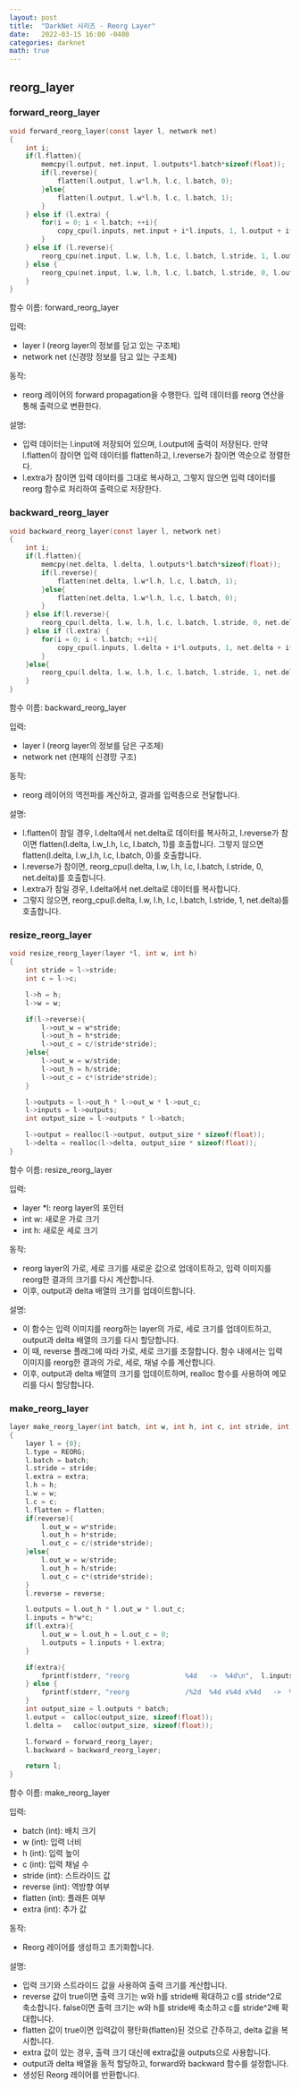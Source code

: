 ```yaml
---
layout: post
title:  "DarkNet 시리즈 - Reorg Layer"
date:   2022-03-15 16:00 -0400
categories: darknet
math: true
---
```


## reorg\_layer

### forward\_reorg\_layer

```c
void forward_reorg_layer(const layer l, network net)
{
    int i;
    if(l.flatten){
        memcpy(l.output, net.input, l.outputs*l.batch*sizeof(float));
        if(l.reverse){
            flatten(l.output, l.w*l.h, l.c, l.batch, 0);
        }else{
            flatten(l.output, l.w*l.h, l.c, l.batch, 1);
        }
    } else if (l.extra) {
        for(i = 0; i < l.batch; ++i){
            copy_cpu(l.inputs, net.input + i*l.inputs, 1, l.output + i*l.outputs, 1);
        }
    } else if (l.reverse){
        reorg_cpu(net.input, l.w, l.h, l.c, l.batch, l.stride, 1, l.output);
    } else {
        reorg_cpu(net.input, l.w, l.h, l.c, l.batch, l.stride, 0, l.output);
    }
}
```

함수 이름: forward\_reorg\_layer

입력:&#x20;

* layer l (reorg layer의 정보를 담고 있는 구조체)
* network net (신경망 정보를 담고 있는 구조체)

동작:&#x20;

* reorg 레이어의 forward propagation을 수행한다. 입력 데이터를 reorg 연산을 통해 출력으로 변환한다.

설명:&#x20;

* 입력 데이터는 l.input에 저장되어 있으며, l.output에 출력이 저장된다. 만약 l.flatten이 참이면 입력 데이터를 flatten하고, l.reverse가 참이면 역순으로 정렬한다.&#x20;
* l.extra가 참이면 입력 데이터를 그대로 복사하고, 그렇지 않으면 입력 데이터를 reorg 함수로 처리하여 출력으로 저장한다.



### backward\_reorg\_layer

```c
void backward_reorg_layer(const layer l, network net)
{
    int i;
    if(l.flatten){
        memcpy(net.delta, l.delta, l.outputs*l.batch*sizeof(float));
        if(l.reverse){
            flatten(net.delta, l.w*l.h, l.c, l.batch, 1);
        }else{
            flatten(net.delta, l.w*l.h, l.c, l.batch, 0);
        }
    } else if(l.reverse){
        reorg_cpu(l.delta, l.w, l.h, l.c, l.batch, l.stride, 0, net.delta);
    } else if (l.extra) {
        for(i = 0; i < l.batch; ++i){
            copy_cpu(l.inputs, l.delta + i*l.outputs, 1, net.delta + i*l.inputs, 1);
        }
    }else{
        reorg_cpu(l.delta, l.w, l.h, l.c, l.batch, l.stride, 1, net.delta);
    }
}
```

함수 이름: backward\_reorg\_layer&#x20;

입력:&#x20;

* layer l (reorg layer의 정보를 담은 구조체)
* network net (현재의 신경망 구조)&#x20;

동작:&#x20;

* reorg 레이어의 역전파를 계산하고, 결과를 입력층으로 전달합니다.&#x20;

설명:

* l.flatten이 참일 경우, l.delta에서 net.delta로 데이터를 복사하고, l.reverse가 참이면 flatten(l.delta, l.w_l.h, l.c, l.batch, 1)를 호출합니다. 그렇지 않으면 flatten(l.delta, l.w_l.h, l.c, l.batch, 0)를 호출합니다.
* l.reverse가 참이면, reorg\_cpu(l.delta, l.w, l.h, l.c, l.batch, l.stride, 0, net.delta)를 호출합니다.
* l.extra가 참일 경우, l.delta에서 net.delta로 데이터를 복사합니다.
* 그렇지 않으면, reorg\_cpu(l.delta, l.w, l.h, l.c, l.batch, l.stride, 1, net.delta)를 호출합니다.

### resize\_reorg\_layer

```c
void resize_reorg_layer(layer *l, int w, int h)
{
    int stride = l->stride;
    int c = l->c;

    l->h = h;
    l->w = w;

    if(l->reverse){
        l->out_w = w*stride;
        l->out_h = h*stride;
        l->out_c = c/(stride*stride);
    }else{
        l->out_w = w/stride;
        l->out_h = h/stride;
        l->out_c = c*(stride*stride);
    }

    l->outputs = l->out_h * l->out_w * l->out_c;
    l->inputs = l->outputs;
    int output_size = l->outputs * l->batch;

    l->output = realloc(l->output, output_size * sizeof(float));
    l->delta = realloc(l->delta, output_size * sizeof(float));
}
```

함수 이름: resize\_reorg\_layer

입력:

* layer \*l: reorg layer의 포인터
* int w: 새로운 가로 크기
* int h: 새로운 세로 크기

동작:&#x20;

* reorg layer의 가로, 세로 크기를 새로운 값으로 업데이트하고, 입력 이미지를 reorg한 결과의 크기를 다시 계산합니다.&#x20;
* 이후, output과 delta 배열의 크기를 업데이트합니다.

설명:&#x20;

* 이 함수는 입력 이미지를 reorg하는 layer의 가로, 세로 크기를 업데이트하고, output과 delta 배열의 크기를 다시 할당합니다.&#x20;
* 이 때, reverse 플래그에 따라 가로, 세로 크기를 조절합니다. 함수 내에서는 입력 이미지를 reorg한 결과의 가로, 세로, 채널 수를 계산합니다.&#x20;
* 이후, output과 delta 배열의 크기를 업데이트하며, realloc 함수를 사용하여 메모리를 다시 할당합니다.



### make\_reorg\_layer

```c
layer make_reorg_layer(int batch, int w, int h, int c, int stride, int reverse, int flatten, int extra)
{
    layer l = {0};
    l.type = REORG;
    l.batch = batch;
    l.stride = stride;
    l.extra = extra;
    l.h = h;
    l.w = w;
    l.c = c;
    l.flatten = flatten;
    if(reverse){
        l.out_w = w*stride;
        l.out_h = h*stride;
        l.out_c = c/(stride*stride);
    }else{
        l.out_w = w/stride;
        l.out_h = h/stride;
        l.out_c = c*(stride*stride);
    }
    l.reverse = reverse;

    l.outputs = l.out_h * l.out_w * l.out_c;
    l.inputs = h*w*c;
    if(l.extra){
        l.out_w = l.out_h = l.out_c = 0;
        l.outputs = l.inputs + l.extra;
    }

    if(extra){
        fprintf(stderr, "reorg              %4d   ->  %4d\n",  l.inputs, l.outputs);
    } else {
        fprintf(stderr, "reorg              /%2d  %4d x%4d x%4d   ->  %4d x%4d x%4d\n",  stride, w, h, c, l.out_w, l.out_h, l.out_c);
    }
    int output_size = l.outputs * batch;
    l.output =  calloc(output_size, sizeof(float));
    l.delta =   calloc(output_size, sizeof(float));

    l.forward = forward_reorg_layer;
    l.backward = backward_reorg_layer;

    return l;
}
```

함수 이름: make\_reorg\_layer&#x20;

입력:

* batch (int): 배치 크기
* w (int): 입력 너비
* h (int): 입력 높이
* c (int): 입력 채널 수
* stride (int): 스트라이드 값
* reverse (int): 역방향 여부
* flatten (int): 플래튼 여부
* extra (int): 추가 값

동작:&#x20;

* Reorg 레이어를 생성하고 초기화합니다.

설명:

* 입력 크기와 스트라이드 값을 사용하여 출력 크기를 계산합니다.
* reverse 값이 true이면 출력 크기는 w와 h를 stride배 확대하고 c를 stride^2로 축소합니다. false이면 출력 크기는 w와 h를 stride배 축소하고 c를 stride^2배 확대합니다.
* flatten 값이 true이면 입력값이 평탄화(flatten)된 것으로 간주하고, delta 값을 복사합니다.
* extra 값이 있는 경우, 출력 크기 대신에 extra값을 outputs으로 사용합니다.
* output과 delta 배열을 동적 할당하고, forward와 backward 함수를 설정합니다.
* 생성된 Reorg 레이어를 반환합니다.
